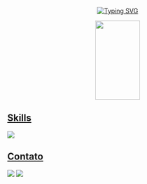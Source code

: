 <div align="center">
  
 [![Typing SVG](https://readme-typing-svg.demolab.com?font=Fira+Code&weight=500&size=23&pause=1000&color=6AFFBD&random=false&width=435&lines=Ol%C3%A1!+Me+chamo+Marcos+Colella;Sou+Desenvolvedor+Full+Stack)](https://git.io/typing-svg)

</div>


<div align="center">
  <a href="https://github.com/ColellaDev">
  <img height="180em" width="45%" src="https://github-readme-stats.vercel.app/api/top-langs/?username=colelladev&layout=compact&langs_count=7&theme=aura"/>
</div>
    
## Skills 
  <img src="https://skillicons.dev/icons?i=javascript,typescript,react,nextjs,tailwind,styledcomponents,materialui,prisma,nodejs,postgresql,git,github,vite,figma">
  <br>

## Contato
<div>
  <a href="https://www.linkedin.com/in/marcoscolella/" target="_blank"><img src="https://img.shields.io/badge/-LinkedIn-%230077B5?style=for-the-badge&logo=linkedin&logoColor=white" target="_blank"></a> 
  <a href = "mailto:marcos.colella@gmail.com"><img src="https://img.shields.io/badge/Gmail-D14836?style=for-the-badge&logo=gmail&logoColor=white" target="_blank"></a>
</div>
